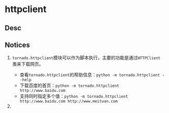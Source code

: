 # httpclient

## Desc


## Notices
1. `tornado.httpclient`模块可以作为脚本执行，主要的功能是通过`HTTPClient`类来下载网页。
    * 查看`tornado.httpclient`的帮助信息：`python -m tornado.httpclient --help`
    * 下载百度的首页：`python -m tornado.httpclient http://www.baidu.com`
    * 支持同时指定多个值：`python -m tornado.httpclient http://www.baidu.com http://www.meituan.com`  

2. 




## 

